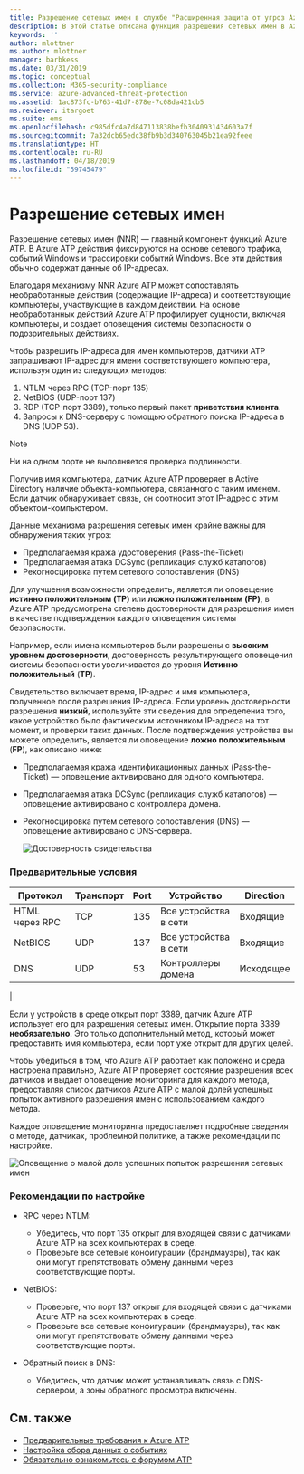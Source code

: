 ```yaml
---
title: Разрешение сетевых имен в службе "Расширенная защита от угроз Azure" | Документация Майкрософт
description: В этой статье описана функция разрешения сетевых имен в Azure ATP и способы ее использования.
keywords: ''
author: mlottner
ms.author: mlottner
manager: barbkess
ms.date: 03/31/2019
ms.topic: conceptual
ms.collection: M365-security-compliance
ms.service: azure-advanced-threat-protection
ms.assetid: 1ac873fc-b763-41d7-878e-7c08da421cb5
ms.reviewer: itargoet
ms.suite: ems
ms.openlocfilehash: c985dfc4a7d847113838befb3040931434603a7f
ms.sourcegitcommit: 7a32dcb65edc38fb9b3d340763045b21ea92feee
ms.translationtype: HT
ms.contentlocale: ru-RU
ms.lasthandoff: 04/18/2019
ms.locfileid: "59745479"
---
```

# <a name="what-is-network-name-resolution"></a>Разрешение сетевых имен

Разрешение сетевых имен (NNR) — главный компонент функций Azure ATP. В Azure ATP действия фиксируются на основе сетевого трафика, событий Windows и трассировки событий Windows. Все эти действия обычно содержат данные об IP-адресах.  

Благодаря механизму NNR Azure ATP может сопоставлять необработанные действия (содержащие IP-адреса) и соответствующие компьютеры, участвующие в каждом действии. На основе необработанных действий Azure ATP профилирует сущности, включая компьютеры, и создает оповещения системы безопасности о подозрительных действиях.

Чтобы разрешить IP-адреса для имен компьютеров, датчики ATP запрашивают IP-адрес для имени соответствующего компьютера, используя один из следующих методов:

1. NTLM через RPC (TCP-порт 135)
2. NetBIOS (UDP-порт 137)
3. RDP (TCP-порт 3389), только первый пакет **приветствия клиента**.
4. Запросы к DNS-серверу с помощью обратного поиска IP-адреса в DNS (UDP 53).

> [!NOTE]
>Ни на одном порте не выполняется проверка подлинности.

Получив имя компьютера, датчик Azure ATP проверяет в Active Directory наличие объекта-компьютера, связанного с таким именем. Если датчик обнаруживает связь, он соотносит этот IP-адрес с этим объектом-компьютером.

Данные механизма разрешения сетевых имен крайне важны для обнаружения таких угроз:

- Предполагаемая кража удостоверения (Pass-the-Ticket)
- Предполагаемая атака DCSync (репликация служб каталогов)
- Рекогносцировка путем сетевого сопоставления (DNS)

Для улучшения возможности определить, является ли оповещение **истинно положительным (TP)** или **ложно положительным (FP)**, в Azure ATP предусмотрена степень достоверности для разрешения имен в качестве подтверждения каждого оповещения системы безопасности. 
 
Например, если имена компьютеров были разрешены с **высоким уровнем достоверности**, достоверность результирующего оповещения системы безопасности увеличивается до уровня **Истинно положительный** (**TP**). 

Свидетельство включает время, IP-адрес и имя компьютера, полученное после разрешения IP-адреса. Если уровень достоверности разрешения **низкий**, используйте эти сведения для определения того, какое устройство было фактическим источником IP-адреса на тот момент, и проверки таких данных. После подтверждения устройства вы можете определить, является ли оповещение **ложно положительным** (**FP**), как описано ниже:

- Предполагаемая кража идентификационных данных (Pass-the-Ticket) — оповещение активировано для одного компьютера.
- Предполагаемая атака DCSync (репликация служб каталогов) — оповещение активировано с контроллера домена.
- Рекогносцировка путем сетевого сопоставления (DNS) — оповещение активировано с DNS-сервера.

    ![Достоверность свидетельства](media/nnr-high-certainty.png)


### <a name="prerequisites"></a>Предварительные условия
|Протокол|  Транспорт|  Port|   Устройство| Direction|
|--------|--------|------|-------|------|
|HTML через RPC| TCP |135|   Все устройства в сети| Входящие|
|NetBIOS|   UDP|    137|    Все устройства в сети| Входящие|
|DNS|   UDP|    53| Контроллеры домена| Исходящее|
|

Если у устройств в среде открыт порт 3389, датчик Azure ATP использует его для разрешения сетевых имен.
Открытие порта 3389 **необязательно**. Это только дополнительный метод, который может предоставить имя компьютера, если порт уже открыт для других целей.

Чтобы убедиться в том, что Azure ATP работает как положено и среда настроена правильно, Azure ATP проверяет состояние разрешения всех датчиков и выдает оповещение мониторинга для каждого метода, предоставляя список датчиков Azure ATP с малой долей успешных попыток активного разрешения имен с использованием каждого метода.

Каждое оповещение мониторинга предоставляет подробные сведения о методе, датчиках, проблемной политике, а также рекомендации по настройке.

![Оповещение о малой доле успешных попыток разрешения сетевых имен](media/atp-nnr-success-rate.png)


### <a name="configuration-recommendations"></a>Рекомендации по настройке

- RPC через NTLM:
    - Убедитесь, что порт 135 открыт для входящей связи с датчиками Azure ATP на всех компьютерах в среде.
    - Проверьте все сетевые конфигурации (брандмауэры), так как они могут препятствовать обмену данными через соответствующие порты.

- NetBIOS:
    - Проверьте, что порт 137 открыт для входящей связи с датчиками Azure ATP на всех компьютерах в среде.
    - Проверьте все сетевые конфигурации (брандмауэры), так как они могут препятствовать обмену данными через соответствующие порты.
- Обратный поиск в DNS:
    - Убедитесь, что датчик может устанавливать связь с DNS-сервером, а зоны обратного просмотра включены.


## <a name="see-also"></a>См. также
- [Предварительные требования к Azure ATP](atp-prerequisites.md)
- [Настройка сбора данных о событиях](configure-event-collection.md)
- [Обязательно ознакомьтесь с форумом ATP](https://aka.ms/azureatpcommunity)
